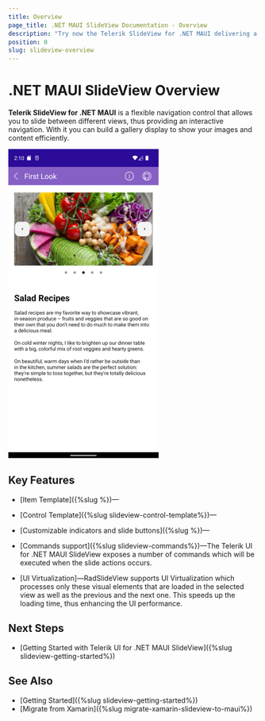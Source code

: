 ```yaml
---
title: Overview
page_title: .NET MAUI SlideView Documentation - Overview
description: "Try now the Telerik SlideView for .NET MAUI delivering a flexible navigation between different views"
position: 0
slug: slideview-overview
---
```


# .NET MAUI SlideView Overview

**Telerik SlideView for .NET MAUI** is a flexible navigation control that allows you to slide between different views, thus providing an interactive navigation. With it you can build a gallery display to show your images and content efficiently.

![DatePicker Overview](images//slideview_overview.png)

## Key Features

* [Item Template]({%slug %})&mdash;

* [Control Template]({%slug slideview-control-template%})&mdash;

* [Customizable indicators and slide buttons]({%slug %})&mdash;

* [Commands support]({%slug slideview-commands%})&mdash;The Telerik UI for .NET MAUI SlideView exposes a number of commands which will be executed when the slide actions occurs.

* [UI Virtualization]&mdash;RadSlideView supports UI Virtualization which processes only these visual elements that are loaded in the selected view as well as the previous and the next one. This speeds up the loading time, thus enhancing the UI performance.

## Next Steps

- [Getting Started with Telerik UI for .NET MAUI SlideView]({%slug slideview-getting-started%})

## See Also

- [Getting Started]({%slug slideview-getting-started%})
- [Migrate from Xamarin]({%slug migrate-xamarin-slideview-to-maui%})



